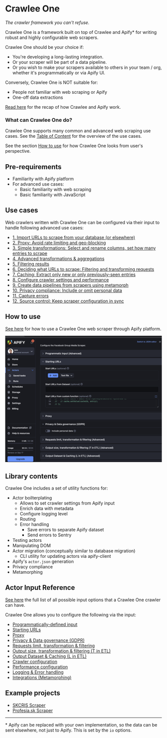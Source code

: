 # Crawlee One

_The crawler framework you can't refuse._

Crawlee One is a framework built on top of Crawlee and Apify\* for writing robust and highly configurable web scrapers.

Crawlee One should be your choice if:

- You're developing a long-lasting integration.
- Or your scraper will be part of a data pipeline.
- Or you wish to make your scrapers available to others in your team / org, whether it's programmatically or via Apify UI.

Conversely, Crawlee One is NOT suitable for:

- People not familiar with web scraping or Apify
- One-off data extractions

[Read here](./docs/scraping-workflow-summary.md) for the recap of how Crawlee and Apify work.

### What can Crawlee One do?

Crawlee One supports many common and advanced web scraping use cases. See the [Table of Content](#table-of-content) for the overview of the use cases.

See the section [How to use](#how-to-use) for how Crawlee One looks from user's perspective.

## Pre-requirements

- Familiarity with Apify platform
- For advanced use cases:
  - Basic familiarity with web scraping
  - Basic familiarity with JavaScript

## Use cases

Web crawlers written with Crawlee One can be configured via their input to handle following advanced use cases:

- [1. Import URLs to scrape from your database (or elsewhere)](./docs/playbook-01-import-urls.md)
- [2. Proxy: Avoid rate limiting and geo-blocking](./docs/playbook-02-proxy.md)
- [3. Simple transformations: Select and rename columns, set how many entries to scrape](./docs/playbook-03-results-mapping-simple.md)
- [4. Advanced transformations & aggregations](./docs/playbook-04-results-mapping-advanced.md)
- [5. Filtering results](./docs/playbook-05-results-filtering.md)
- [6. Deciding what URLs to scrape: Filtering and transforming requests](./docs/playbook-06-requests-mapping-filtering.md)
- [7. Caching: Extract only new or only previously-seen entries](./docs/playbook-07-caching.md)
- [8. Configure crawler settings and performance](./docs/playbook-08-settings-performance.md)
- [9. Create data pipelines from scrapers using metamorph](./docs/playbook-09-data-pipelines-metamorph.md)
- [10. Privacy compliance: Include or omit personal data](./docs/playbook-10-privacy-compliance.md)
- [11. Capture errors](./docs/playbook-11-errors.md)
- [12. Source control: Keep scraper configuration in sync](./docs/playbook-12-source-control.md)

## How to use

[See here](./docs/user-guide.md) for how to use a Crawlee One web scraper through Apify platform.

![](./docs/user-guide-input-ui-open.png)

## Library contents

Crawlee One includes a set of utility functions for:

- Actor boilterplating
  - Allows to set crawler settings from Apify input
  - Enrich data with metadata
  - Configure logging level
  - Routing
  - Error handling
    - Save errors to separate Apify dataset
    - Send errors to Sentry
- Testing actors
- Manipulating DOM
- Actor migration (conceptually similar to database migration)
  - CLI utility for updating actors via apify-client
- Apify's `actor.json` generation
- Privacy compliance
- Metamorphing

## Actor Input Reference

[See here](./docs/reference-input.md) the full list of all possible input options that a Crawlee One crawler can have.

Crawlee One allows you to configure the following via the input:

- [Programmatically-defined input](./docs/reference-input.md#programmatic-input-advanced)
- [Starting URLs](./docs/reference-input.md#starting-urls)
- [Proxy](./docs/reference-input.md#proxy)
- [Privacy & Data governance (GDPR)](./docs/reference-input.md#privacy--data-governance-gdpr)
- [Requests limit, transformation & filtering](./docs/reference-input.md#requests-limit-transformation--filtering-advanced)
- [Output size, transformation & filtering (T in ETL)](./docs/reference-input.md#output-size-transformation--filtering-t-in-etl-advanced)
- [Output Dataset & Caching (L in ETL)](./docs/reference-input.md#output-dataset--caching-l-in-etl-advanced)
- [Crawler configuration](./docs/reference-input.md#crawler-configuration-advanced)
- [Performance configuration](./docs/reference-input.md#performance-configuration-advanced)
- [Logging & Error handling](./docs/reference-input.md#logging--error-handling-advanced)
- [Integrations (Metamorphing)](./docs/reference-input.md#integrations-metamorphing-advanced)

## Example projects

- [SKCRIS Scraper](https://github.com/JuroOravec/apify-actor-skcris)
- [Profesia.sk Scraper](https://github.com/JuroOravec/apify-actor-profesia-sk)

---

\* Apify can be replaced with your own implementation, so the data can be sent elsewhere, not just to Apify. This is set by the `io` options.
